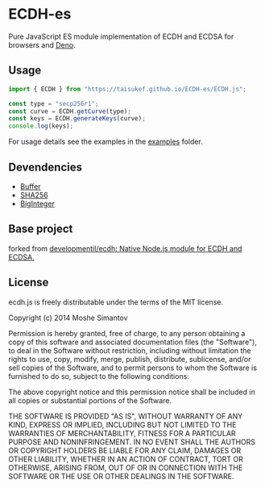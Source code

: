 # ECDH-es

Pure JavaScript ES module implementation of ECDH and ECDSA for browsers and [Deno](https://deno.langd/).

## Usage

```js
import { ECDH } from "https://taisukef.github.io/ECDH-es/ECDH.js";

const type = "secp256r1";
const curve = ECDH.getCurve(type);
const keys = ECDH.generateKeys(curve);
console.log(keys);
```

For usage details see the examples in the [examples](examples/) folder.

## Devendencies

- [Buffer](https://github.com/taisukef/buffer)
- [SHA256](https://github.com/taisukef/sha256-es)
- [BigInteger](https://github.com/taisukef/jsbn-es)

## Base project

forked from [developmentil/ecdh: Native Node.js module for ECDH and ECDSA.](https://github.com/developmentil/ecdh)

## License

ecdh.js is freely distributable under the terms of the MIT license.

Copyright (c) 2014 Moshe Simantov

Permission is hereby granted, free of charge, to any person obtaining a copy of this software and associated documentation
files (the "Software"), to deal in the Software without restriction, including without limitation the rights to use,
copy, modify, merge, publish, distribute, sublicense, and/or sell copies of the Software, and to permit persons to whom the Software is furnished to do so, subject to the following conditions:

The above copyright notice and this permission notice shall be included in all copies or substantial portions of the Software.

THE SOFTWARE IS PROVIDED "AS IS", WITHOUT WARRANTY OF ANY KIND, EXPRESS OR IMPLIED, INCLUDING BUT NOT LIMITED TO THE WARRANTIES OF MERCHANTABILITY, FITNESS FOR A PARTICULAR PURPOSE AND NONINFRINGEMENT. IN NO EVENT SHALL THE AUTHORS OR COPYRIGHT HOLDERS BE LIABLE FOR ANY CLAIM, DAMAGES OR OTHER LIABILITY, WHETHER IN AN ACTION OF CONTRACT, TORT OR OTHERWISE, ARISING FROM, OUT OF OR IN CONNECTION WITH THE SOFTWARE OR THE USE OR OTHER DEALINGS IN THE SOFTWARE.
